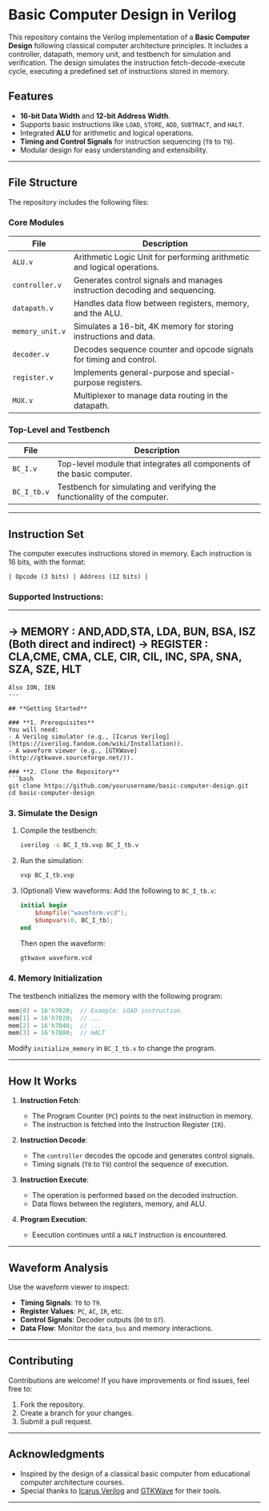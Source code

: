 
# **Basic Computer Design in Verilog**

This repository contains the Verilog implementation of a **Basic Computer Design** following classical computer architecture principles. It includes a controller, datapath, memory unit, and testbench for simulation and verification. The design simulates the instruction fetch-decode-execute cycle, executing a predefined set of instructions stored in memory.

## **Features**
- **16-bit Data Width** and **12-bit Address Width**.
- Supports basic instructions like `LOAD`, `STORE`, `ADD`, `SUBTRACT`, and `HALT`.
- Integrated **ALU** for arithmetic and logical operations.
- **Timing and Control Signals** for instruction sequencing (`T0` to `T9`).
- Modular design for easy understanding and extensibility.

---

## **File Structure**
The repository includes the following files:

### **Core Modules**
| File               | Description                                                                 |
|--------------------|-----------------------------------------------------------------------------|
| `ALU.v`            | Arithmetic Logic Unit for performing arithmetic and logical operations.     |
| `controller.v`     | Generates control signals and manages instruction decoding and sequencing.  |
| `datapath.v`       | Handles data flow between registers, memory, and the ALU.                  |
| `memory_unit.v`    | Simulates a 16-bit, 4K memory for storing instructions and data.            |
| `decoder.v`        | Decodes sequence counter and opcode signals for timing and control.         |
| `register.v`       | Implements general-purpose and special-purpose registers.                  |
| `MUX.v`            | Multiplexer to manage data routing in the datapath.                        |

### **Top-Level and Testbench**
| File               | Description                                                                 |
|--------------------|-----------------------------------------------------------------------------|
| `BC_I.v`           | Top-level module that integrates all components of the basic computer.      |
| `BC_I_tb.v`        | Testbench for simulating and verifying the functionality of the computer.   |

---

## **Instruction Set**
The computer executes instructions stored in memory. Each instruction is 16 bits, with the format:

```
| Opcode (3 bits) | Address (12 bits) |
```

### Supported Instructions:
---
-> MEMORY : AND,ADD,STA, LDA, BUN, BSA, ISZ (Both direct and indirect)
-> REGISTER : CLA,CME, CMA, CLE, CIR, CIL, INC, SPA, SNA, SZA, SZE, HLT
---
```
Also ION, IEN
---

## **Getting Started**

### **1. Prerequisites**
You will need:
- A Verilog simulator (e.g., [Icarus Verilog](https://iverilog.fandom.com/wiki/Installation)).
- A waveform viewer (e.g., [GTKWave](http://gtkwave.sourceforge.net/)).

### **2. Clone the Repository**
```bash
git clone https://github.com/yourusername/basic-computer-design.git
cd basic-computer-design
```

### **3. Simulate the Design**
1. Compile the testbench:
   ```bash
   iverilog -o BC_I_tb.vvp BC_I_tb.v
   ```
2. Run the simulation:
   ```bash
   vvp BC_I_tb.vvp
   ```
3. (Optional) View waveforms:
   Add the following to `BC_I_tb.v`:
   ```verilog
   initial begin
       $dumpfile("waveform.vcd");
       $dumpvars(0, BC_I_tb);
   end
   ```
   Then open the waveform:
   ```bash
   gtkwave waveform.vcd
   ```

### **4. Memory Initialization**
The testbench initializes the memory with the following program:
```verilog
mem[0] = 16'h7020;  // Example: LOAD instruction
mem[1] = 16'h7020;  // ...
mem[2] = 16'h7040;  // ...
mem[3] = 16'h7800;  // HALT
```
Modify `initialize_memory` in `BC_I_tb.v` to change the program.

---

## **How It Works**
1. **Instruction Fetch**:
   - The Program Counter (`PC`) points to the next instruction in memory.
   - The instruction is fetched into the Instruction Register (`IR`).

2. **Instruction Decode**:
   - The `controller` decodes the opcode and generates control signals.
   - Timing signals (`T0` to `T9`) control the sequence of execution.

3. **Instruction Execute**:
   - The operation is performed based on the decoded instruction.
   - Data flows between the registers, memory, and ALU.

4. **Program Execution**:
   - Execution continues until a `HALT` instruction is encountered.

---

## **Waveform Analysis**
Use the waveform viewer to inspect:
- **Timing Signals**: `T0` to `T9`.
- **Register Values**: `PC`, `AC`, `IR`, etc.
- **Control Signals**: Decoder outputs (`D0` to `D7`).
- **Data Flow**: Monitor the `data_bus` and memory interactions.

---

## **Contributing**
Contributions are welcome! If you have improvements or find issues, feel free to:
1. Fork the repository.
2. Create a branch for your changes.
3. Submit a pull request.

---

## **Acknowledgments**
- Inspired by the design of a classical basic computer from educational computer architecture courses.
- Special thanks to [Icarus Verilog](https://iverilog.fandom.com/wiki/Installation) and [GTKWave](http://gtkwave.sourceforge.net/) for their tools.

---
